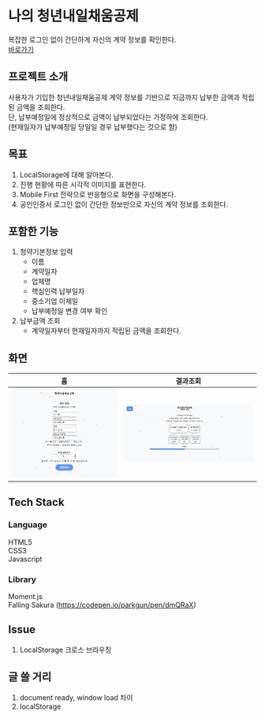 # 나의 청년내일채움공제

복잡한 로그인 없이 간단하게 자신의 계약 정보를 확인한다.  
[바로가기](https://hoondragonite.github.io/MySbcPlan/)

## 프로젝트 소개
사용자가 기입한 청년내일채움공제 계약 정보를 기반으로 지금까지 납부한 금액과 적립된 금액을 조회한다.  
단, 납부예정일에 정상적으로 금액이 납부되었다는 가정하에 조회한다.  
(현재일자가 납부예정일 당일일 경우 납부했다는 것으로 함)  

## 목표
1. LocalStorage에 대해 알아본다.
2. 진행 현황에 따른 시각적 이미지를 표현한다.
3. Mobile First 전략으로 반응형으로 화면을 구성해본다.
4. 공인인증서 로그인 없이 간단한 정보만으로 자신의 계약 정보를 조회한다.

## 포함한 기능
1. 청약기본정보 입력  
    - 이름  
    - 계약일자  
    - 업체명  
    - 핵심인력 납부일자  
    - 중소기업 이체일  
    - 납부예정일 변경 여부 확인  
2. 납부금액 조회
    - 계약일자부터 현재일자까지 적립된 금액을 조회한다.

## 화면
|             홈              |           결과조회            |
| :-------------------------: | :---------------------------: |
| <img src="guide/1.PNG"> | <img src="guide/2.PNG"> |

## Tech Stack
### Language
HTML5  
CSS3  
Javascript  
### Library
Moment.js  
Falling Sakura (https://codepen.io/parkgun/pen/dmQRaX)  

## Issue
1. LocalStorage 크로스 브라우징

## 글 쓸 거리
1. document ready, window load 차이
2. localStorage
